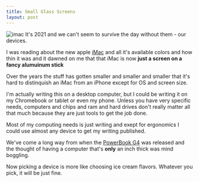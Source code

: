 ```yaml
---
title: Small Glass Screens
layout: post
---
```


![imac](/assets/imac.jpg)
It's 2021 and we can't seem to survive the day without them - our devices. 

I was reading about the new apple [iMac](http://apple.com/imac) and all it's available 
colors and how thin it was and it dawned on me that that iMac is now **just a screen on a fancy alumuinum stick**

Over the years the stuff has gotten smaller and smaller and smaller that it's hard to distinquish an iMac from an iPhone except for OS and screen size. 

I'm actually writing this on a desktop computer, but I could be writing it on my Chromebook or tablet or even my phone. Unless you have 
very specific needs,  computers and chips and ram and hard drives don't really matter all that much because they are just tools to get the job done. 

Most of my computing needs is just writing and exept for ergonomics I could use almost any device to get my writing published. 

We've come a long way from when the [PowerBook G4](https://en.wikipedia.org/wiki/PowerBook_G4) was released and the thought of having a computer that's **only**
an inch thick was mind boggling. 

Now picking a device is more like choosing ice cream flavors. Whatever you pick, it will be just fine.  